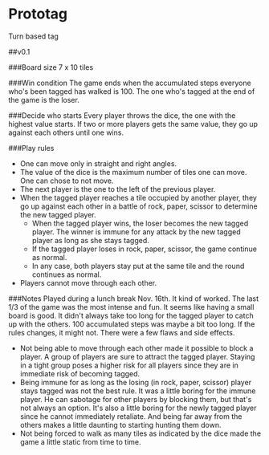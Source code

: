 # Prototag
Turn based tag

##v0.1

###Board size
7 x 10 tiles

###Win condition
The game ends when the accumulated steps everyone who's been tagged has walked is 100. The one who's tagged at the end of the game is the loser.

###Decide who starts
Every player throws the dice, the one with the highest value starts. If two or more players gets the same value, they go up against each others until one wins.

###Play rules
  * One can move only in straight and right angles.
  * The value of the dice is the maximum number of tiles one can move. One can chose to not move.
  * The next player is the one to the left of the previous player.
  * When the tagged player reaches a tile occupied by another player, they go up against each other in a battle of rock, paper, scissor to determine the new tagged player.
    * When the tagged player wins, the loser becomes the new tagged player. The winner is immune for any attack by the new tagged player as long as she stays tagged.
    * If the tagged player loses in rock, paper, scissor, the game continue as normal.
    * In any case, both players stay put at the same tile and the round continues as normal.
  * Players cannot move through each other.

###Notes
Played during a lunch break Nov. 16th.
It kind of worked. The last 1/3 of the game was the most intense and fun. It seems like having a small board is good. It didn't always take too long for the tagged player to catch up with the others. 100 accumulated steps was maybe a bit too long. If the rules changes, it might not.
There were a few flaws and side effects.
 - Not being able to move through each other made it possible to block a player. A group of players are sure to attract the tagged player. Staying in a tight group poses a higher risk for all players since they are in immediate risk of becoming tagged.
 - Being immune for as long as the losing (in rock, paper, scissor) player stays tagged was not the best rule. It was a little boring for the immune player. He can sabotage for other players by blocking them, but that's not always an option. It's also a little boring for the newly tagged player since he cannot immediately retaliate. And being far away from the others makes a little daunting to starting hunting them down.
 - Not being forced to walk as many tiles as indicated by the dice made the game a little static from time to time.
